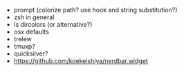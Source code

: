 - prompt (colorize path? use hook and string substitution?)
- zsh in general
- ls dircolors (or alternative?)
- osx defaults
- trelew
- tmuxp?
- quicksilver?
- https://github.com/koekeishiya/nerdbar.widget
